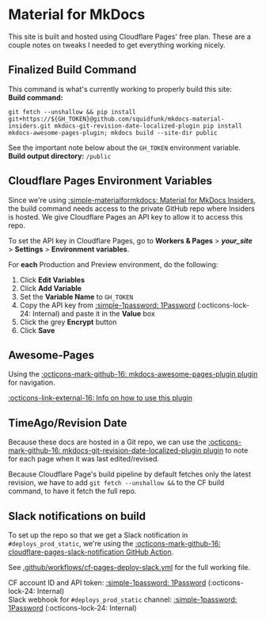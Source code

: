 # Material for MkDocs

This site is  built and hosted using Cloudflare Pages' free plan. These are a couple notes on tweaks I needed to get everything working nicely.

## Finalized Build Command
This command is what's currently working to properly build this site:  
**Build command:**  
```
git fetch --unshallow && pip install git+https://${GH_TOKEN}@github.com/squidfunk/mkdocs-material-insiders.git mkdocs-git-revision-date-localized-plugin pip install mkdocs-awesome-pages-plugin; mkdocs build --site-dir public
```
See the important note below about the `GH_TOKEN` environment variable.
**Build output directory:** `/public`

## Cloudflare Pages Environment Variables
Since we're using [:simple-materialformkdocs: Material for MkDocs Insiders](https://squidfunk.github.io/mkdocs-material/insiders/), the build command needs access to the private GitHub repo where Insiders is hosted. We give Cloudflare Pages an API key to allow it to access this repo.

To set the API key in Cloudflare Pages, go to **Workers & Pages** > ***your_site*** > **Settings** > **Environment variables**. 

For **each** Production and Preview environment, do the following:

1. Click **Edit Variables**
2. Click **Add Variable**
3. Set the **Variable Name** to `GH_TOKEN`
4. Copy the API key from [:simple-1password: 1Password](https://start.1password.com/open/i?a=B5NVCNGFJBCCLCDCN5FKFPGVBI&v=jsiictzq3qvzmkew4xt5mjqi6u&i=w5l45q5wofbqe4s2qhtyn4dk3a&h=blackcat-labs.1password.com) (:octicons-lock-24: Internal) and paste it in the **Value** box
5. Click the grey **Encrypt** button
6. Click **Save**

## Awesome-Pages
Using the [:octicons-mark-github-16: mkdocs-awesome-pages-plugin plugin](https://github.com/lukasgeiter/mkdocs-awesome-pages-plugin) for navigation.

[:octicons-link-external-16: Info on how to use this plugin](https://github.com/lukasgeiter/mkdocs-awesome-pages-plugin?tab=readme-ov-file#features)

## TimeAgo/Revision Date
Because these docs are hosted in a Git repo, we can use the [:octicons-mark-github-16: mkdocs-git-revision-date-localized-plugin plugin](https://github.com/timvink/mkdocs-git-revision-date-localized-plugin) to note for each page when it was last edited/revised.

Because Cloudflare Page's build pipeline by default fetches only the latest revision, we have to add `git fetch --unshallow &&` to the CF build command, to have it fetch the full repo.

## Slack notifications on build
To set up the repo so that we get a Slack notification in `#deploys_prod_static`, we're using the [:octicons-mark-github-16: cloudflare-pages-slack-notification GitHub Action](https://github.com/marketplace/actions/cloudflare-pages-slack-notification).

See [.github/workflows/cf-pages-deploy-slack.yml](https://github.com/blackcat-labs/blackcatlabs-wiki/blob/main/.github/workflows/cf-pages-deploy-slack.yml) for the full working file.

CF account ID and API token: [:simple-1password: 1Password](https://start.1password.com/open/i?a=B5NVCNGFJBCCLCDCN5FKFPGVBI&h=blackcat-labs.1password.com&i=ce362lirbcnmmjd4epqs26creq&v=jsiictzq3qvzmkew4xt5mjqi6u) (:octicons-lock-24: Internal)  
Slack webhook for `#deploys_prod_static` channel: [:simple-1password: 1Password](https://start.1password.com/open/i?a=B5NVCNGFJBCCLCDCN5FKFPGVBI&h=blackcat-labs.1password.com&i=kgeyqk4p5dmo6uslnmloouae5e&v=jsiictzq3qvzmkew4xt5mjqi6u) (:octicons-lock-24: Internal)